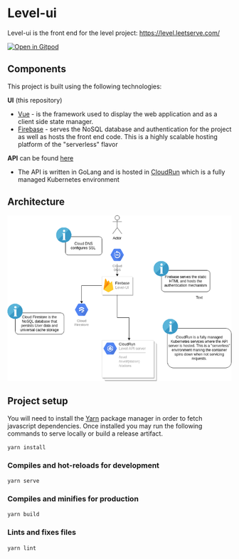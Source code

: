 # Level-ui

Level-ui is the front end for the level project: https://level.leetserve.com/

[![Open in Gitpod](https://gitpod.io/button/open-in-gitpod.svg)](https://gitpod.io/#https://github.com/gabeduke/level-ui)

## Components

This project is built using the following technologies:

**UI** (this repository)

* [Vue](https://vuejs.org/) - is the framework used to display the web application and as a client side state manager.
* [Firebase](https://firebase.google.com/) - serves the NoSQL database and authentication for the project as well as hosts the front end code. This is a highly scalable hosting platform of the "serverless" flavor

**API** can be found [here](https://github.com/gabeduke/level)

* The API is written in GoLang and is hosted in [CloudRun](https://cloud.google.com/run/) which is a fully managed Kubernetes environment

## Architecture

![Architecture](.github/Level.png)

## Project setup

You will need to install the [Yarn](https://yarnpkg.com/lang/en/) package manager in order to fetch javascript dependencies. Once installed you may run the following commands to serve locally or build a release artifact.


```
yarn install
```

### Compiles and hot-reloads for development
```
yarn serve
```

### Compiles and minifies for production
```
yarn build
```

### Lints and fixes files
```
yarn lint
```
